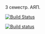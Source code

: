 3 семестр. АЯП.


[![Build Status](https://travis-ci.org/olyzakharova/BinarySearchTree.svg?branch=master)](https://travis-ci.org/olyzakharova/BinarySearchTree)


[![Build status](https://ci.appveyor.com/api/projects/status/cc6905p4wbke8sh6?svg=true)](https://ci.appveyor.com/project/olyzakharova/binarysearchtree)
